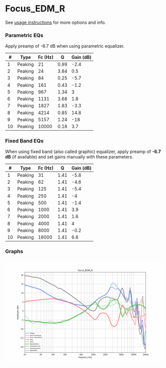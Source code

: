 # Focus_EDM_R
See [usage instructions](https://github.com/jaakkopasanen/AutoEq#usage) for more options and info.

### Parametric EQs
Apply preamp of -6.7 dB when using parametric equalizer.

|   # | Type    |   Fc (Hz) |    Q |   Gain (dB) |
|-----|---------|-----------|------|-------------|
|   1 | Peaking |        21 | 0.99 |        -2.4 |
|   2 | Peaking |        24 | 3.84 |         0.5 |
|   3 | Peaking |        84 | 0.25 |        -5.7 |
|   4 | Peaking |       161 | 0.43 |        -1.2 |
|   5 | Peaking |       967 | 1.34 |         3   |
|   6 | Peaking |      1131 | 3.68 |         1.8 |
|   7 | Peaking |      1827 | 1.83 |        -3.3 |
|   8 | Peaking |      4214 | 0.85 |        14.8 |
|   9 | Peaking |      5157 | 1.24 |       -18   |
|  10 | Peaking |     10000 | 0.18 |         3.7 |

### Fixed Band EQs
When using fixed band (also called graphic) equalizer, apply preamp of **-6.7 dB** (if available) and set gains manually with these parameters.

|   # | Type    |   Fc (Hz) |    Q |   Gain (dB) |
|-----|---------|-----------|------|-------------|
|   1 | Peaking |        31 | 1.41 |        -5.8 |
|   2 | Peaking |        62 | 1.41 |        -4.6 |
|   3 | Peaking |       125 | 1.41 |        -5.4 |
|   4 | Peaking |       250 | 1.41 |        -4   |
|   5 | Peaking |       500 | 1.41 |        -1.4 |
|   6 | Peaking |      1000 | 1.41 |         3.9 |
|   7 | Peaking |      2000 | 1.41 |         1.6 |
|   8 | Peaking |      4000 | 1.41 |         4   |
|   9 | Peaking |      8000 | 1.41 |        -0.2 |
|  10 | Peaking |     16000 | 1.41 |         6.6 |

### Graphs
![](./Focus_EDM_R.png)
